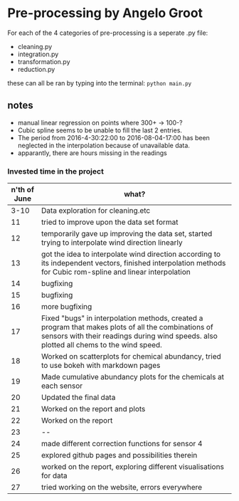 # Pre-processing by Angelo Groot
For each of the 4 categories of pre-processing is a seperate .py file:
- cleaning.py
- integration.py
- transformation.py
- reduction.py

these can all be ran by typing into the terminal:
`python main.py`


## notes
- manual linear regression on points where 300+ -> 100-?
- Cubic spline seems to be unable to fill the last 2 entries.
- The period from 2016-4-30:22:00 to 2016-08-04-17:00 has been neglected in the interpolation because of unavailable data.
- apparantly, there are hours missing in the readings


### Invested time in the project

n'th of June | what?
--- | ---   
3-10 | Data exploration for cleaning.etc
11 | tried to improve upon the data set format
12 | temporarily gave up improving the data set, started trying to interpolate wind direction linearly
13 | got the idea to interpolate wind direction according to its independent vectors, finished interpolation methods for Cubic rom-spline and linear interpolation
14 | bugfixing
15 | bugfixing
16 | more bugfixing
17 | Fixed "bugs" in interpolation methods, created a program that makes plots of all the combinations of sensors with their readings during wind speeds. also plotted all chems to the wind speed.
18 | Worked on scatterplots for chemical abundancy, tried to use bokeh with markdown pages
19 | Made cumulative abundancy plots for the chemicals at each sensor
20 | Updated the final data
21 | Worked on the report and plots
22 | Worked on the report
23 | --
24 | made different correction functions for sensor 4
25 | explored github pages and possibilities therein
26 | worked on the report, exploring different visualisations for data
27 | tried working on the website, errors everywhere
